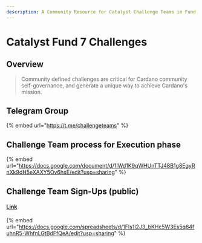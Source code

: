 ```yaml
---
description: A Community Resource for Catalyst Challenge Teams in Fund 7
---
```


# Catalyst Fund 7 Challenges

## Overview

> Community defined challenges are critical for Cardano community self-governance, and generate a unique way to achieve Cardano's mission.

## Telegram Group

{% embed url="https://t.me/challengeteams" %}

## Challenge Team process for Execution phase

{% embed url="https://docs.google.com/document/d/1IWd1K9qWHUnTTJ48B1g8EgyRnXk9dH5eXAXY5Ov6hsE/edit?usp=sharing" %}

## Challenge Team Sign-Ups (public)

#### [Link](https://docs.google.com/spreadsheets/d/1Fls1I2J3\_bKHc5W3Es5q84fuhnR5-WhfnLGtBdFfQeA/edit?usp=sharing)

{% embed url="https://docs.google.com/spreadsheets/d/1Fls1I2J3_bKHc5W3Es5q84fuhnR5-WhfnLGtBdFfQeA/edit?usp=sharing" %}
